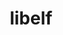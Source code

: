 ---
title: "libelf"
layout: cache
categories: [package, develop]
meta: {"compilers": ["apple-clang@=16.0.0", "gcc@=11.4.0"], "num_specs": 3, "num_specs_by_stack": {"developer-tools-darwin": 2, "e4s": 1, "root": 3}, "oss": ["sequoia", "ubuntu22.04"], "platforms": ["darwin", "linux"], "stacks": ["developer-tools-darwin", "e4s", "root"], "targets": ["aarch64", "x86_64_v3"], "versions": ["0.8.13"]}
spec_details: [{"compiler": "gcc@=11.4.0", "hash": "aeyl5oydvo2s7jr65bot3vcfln55wz7m", "os": "ubuntu22.04", "platform": "linux", "size": "-", "stacks": ["e4s", "root"], "target": "x86_64_v3", "variants": ["build_system=autotools"], "versions": ["0.8.13"]}, {"compiler": "apple-clang@=16.0.0", "hash": "j73rkrtqyz3by66zu6za2qqmqywjkmaz", "os": "sequoia", "platform": "darwin", "size": "-", "stacks": ["developer-tools-darwin", "root"], "target": "aarch64", "variants": ["build_system=autotools"], "versions": ["0.8.13"]}, {"compiler": "apple-clang@=16.0.0", "hash": "nd7swlqbqhisuztn2erzgga3hoerwled", "os": "sequoia", "platform": "darwin", "size": "-", "stacks": ["developer-tools-darwin", "root"], "target": "aarch64", "variants": ["build_system=autotools"], "versions": ["0.8.13"]}]
---